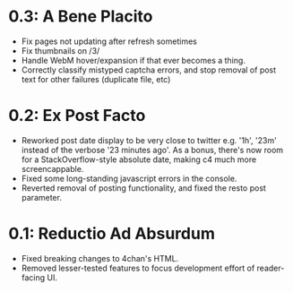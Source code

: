 # 0.3: A Bene Placito

- Fix pages not updating after refresh sometimes
- Fix thumbnails on /3/
- Handle WebM hover/expansion if that ever becomes a thing.
- Correctly classify mistyped captcha errors, and stop
  removal of post text for other failures (duplicate file, etc)

# 0.2: Ex Post Facto

- Reworked post date display to be very close to twitter e.g. '1h', '23m'
  instead of the verbose '23 minutes ago'. As a bonus, there's now room for a
  StackOverflow-style absolute date, making c4 much more screencappable.
- Fixed some long-standing javascript errors in the console.
- Reverted removal of posting functionality, and fixed the resto post
  parameter.

# 0.1: Reductio Ad Absurdum

- Fixed breaking changes to 4chan's HTML.
- Removed lesser-tested features to focus development effort of reader-facing
  UI.
